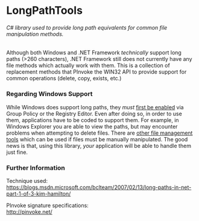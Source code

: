 # LongPathTools
###### C# library used to provide long path equivalents for common file manipulation methods.

Although both Windows and .NET Framework *technically* support long paths (>260 characters), .NET Framework still does not currently have any file methods which actually work with them. This is a collection of replacement methods that PInvoke the WIN32 API to provide support for common operations (delete, copy, exists, etc.)

### Regarding Windows Support
While Windows does support long paths, they *must* [first be enabled](https://betanews.com/2016/05/29/long-paths-windows-10/) via Group Policy or the Registry Editor. Even after doing so, in order to use them, applications have to be coded to support them. For example, in Windows Explorer you are able to view the paths, but may encounter problems when attempting to delete files. There are [other file management tools](http://onecommander.com/) which can be used if files must be manually manipulated. The good news is that, using this library, *your* application will be able to handle them just fine.

### Further Information
Technique used: <br>
https://blogs.msdn.microsoft.com/bclteam/2007/02/13/long-paths-in-net-part-1-of-3-kim-hamilton/

PInvoke signature specifications: <br>
http://pinvoke.net/
